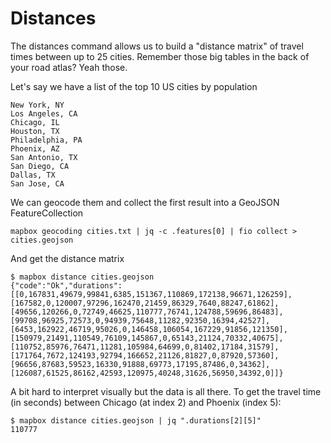 # Distances

The distances command allows us to build a "distance matrix" of travel times between up to 25 cities.
Remember those big tables in the back of your road atlas? Yeah those.

Let's say we have a list of the top 10 US cities by population

```
New York, NY
Los Angeles, CA
Chicago, IL
Houston, TX
Philadelphia, PA
Phoenix, AZ
San Antonio, TX
San Diego, CA
Dallas, TX
San Jose, CA
```

We can geocode them and collect the first result into a GeoJSON FeatureCollection

```
mapbox geocoding cities.txt | jq -c .features[0] | fio collect > cities.geojson
```

And get the distance matrix

```
$ mapbox distance cities.geojson
{"code":"Ok","durations":[[0,167831,49679,99841,6385,151367,110869,172138,96671,126259],[167582,0,120007,97296,162470,21459,86329,7640,88247,61862],[49656,120266,0,72749,46625,110777,76741,124788,59696,86483],[99708,96925,72573,0,94939,75648,11282,92350,16394,42527],[6453,162922,46719,95026,0,146458,106054,167229,91856,121350],[150979,21491,110549,76109,145867,0,65143,21124,70332,40675],[110752,85976,76471,11281,105984,64699,0,81402,17184,31579],[171764,7672,124193,92794,166652,21126,81827,0,87920,57360],[96656,87683,59523,16330,91888,69773,17195,87486,0,34362],[126087,61525,86162,42593,120975,40248,31626,56950,34392,0]]}
```

A bit hard to interpret visually but the data is all there. To get the travel time (in seconds) between 
Chicago (at index 2) and Phoenix (index 5):

```
$ mapbox distance cities.geojson | jq ".durations[2][5]"
110777
```
